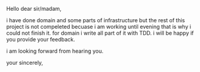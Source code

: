 Hello dear sir/madam,

i have done domain and some parts of infrastructure but the rest of this project is not compeleted becuase i am working until evening that is why i could not finish it.
for domain i write all part of it with TDD.
i will be happy if you provide your feedback. 

i am looking forward from hearing you.

your sincerely,
